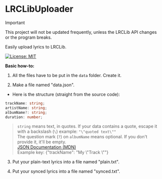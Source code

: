# LRCLibUploader

> [!IMPORTANT]
> This project will not be updated frequently, unless the LRCLib API changes or the program breaks.

Easily upload lyrics to LRCLib.

[![License: MIT](https://img.shields.io/badge/License-MIT-yellow.svg)](https://opensource.org/licenses/MIT)

**Basic how-to:**

1. All the files have to be put in the `data` folder. Create it.  

2. Make a file named "data.json".  

- Here is the structure (straight from the source code):

```ts
trackName: string;
artistName: string;
albumName?: string;
duration: number;
```

>`string` means text, in quotes. If your data contains a quote, escape it with a backslash (`\`)
example: `"\"quoted text\""`  
The question mark (`?`) on `albumName` means optional. If you don't provide it, it'll be empty.  
[JSON Documentation (MDN)](https://developer.mozilla.org/en-US/docs/Learn/JavaScript/Objects/JSON)  
Example key: {"trackName": "My \\"Track \\""}  

3. Put your plain-text lyrics into  a file named "plain.txt".  

4. Put your synced lyrics into a file named "synced.txt".  

<br>
